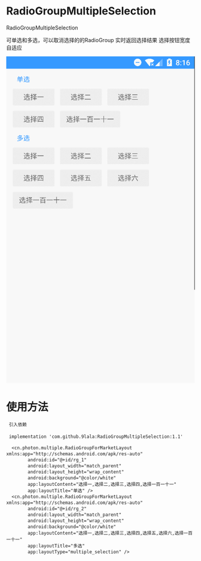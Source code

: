 # RadioGroupMultipleSelection
RadioGroupMultipleSelection

可单选和多选，可以取消选择的的RadioGroup 实时返回选择结果 选择按钮宽度自适应

![截图](https://raw.githubusercontent.com/9lala/RadioGroupMultipleSelection/master/screenshot/GIF.gif)

# 使用方法

```
 引入依赖
 
 implementation 'com.github.9lala:RadioGroupMultipleSelection:1.1'
```
```
  <cn.photon.multiple.RadioGroupForMarketLayout xmlns:app="http://schemas.android.com/apk/res-auto"
        android:id="@+id/rg_1"
        android:layout_width="match_parent"
        android:layout_height="wrap_content"
        android:background="@color/white"
        app:layoutContent="选择一,选择二,选择三,选择四,选择一百一十一"
        app:layoutTitle="单选" />
  <cn.photon.multiple.RadioGroupForMarketLayout xmlns:app="http://schemas.android.com/apk/res-auto"
        android:id="@+id/rg_2"
        android:layout_width="match_parent"
        android:layout_height="wrap_content"
        android:background="@color/white"
        app:layoutContent="选择一,选择二,选择三,选择四,选择五,选择六,选择一百一十一"
        app:layoutTitle="多选"
        app:layoutType="multiple_selection" />
```

